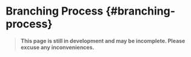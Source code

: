 # Branching Process {#branching-process}
> **This page is still in development and may be incomplete. Please excuse any inconveniences.**